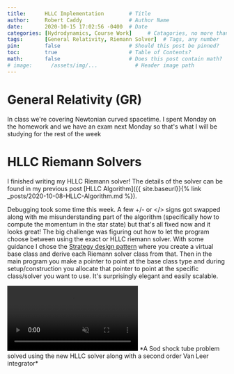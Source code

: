 ```yaml
---
title:      HLLC Implementation        # Title
author:     Robert Caddy               # Author Name
date:       2020-10-15 17:02:56 -0400  # Date
categories: [Hydrodynamics, Course Work]     # Catagories, no more than 2
tags:       [General Relativity, Riemann Solver]  # Tags, any number
pin:        false                      # Should this post be pinned?
toc:        true                       # Table of Contents?
math:       false                      # Does this post contain math?
# image:      /assets/img/...            # Header image path
---
```


# General Relativity (GR)
In class we're covering Newtonian curved spacetime. I spent Monday on the
homework and we have an exam next Monday so that's what I will be studying for
the rest of the week

# HLLC Riemann Solvers
I finished writing my HLLC Riemann solver! The details of
the solver can be found in my previous post [HLLC Algorithm]({{ site.baseurl}}{%
link _posts/2020-10-08-HLLC-Algorithm.md %}).

Debugging took some time this week. A few +/- or </> signs got swapped along
with me misunderstanding part of the algorithm (specifically how to compute the
momentum in the star state) but that's all fixed now and it looks great! The big
challenge was figuring out how to let the program choose between using the exact
or HLLC riemann solver. With some guidance I chose the [Strategy design
pattern](https://sourcemaking.com/design_patterns/strategy) where you create a
virtual base class and derive each Riemann solver class from that. Then in the
main program you make a pointer to point at the base class type and during
setup/construction you allocate that pointer to point at the specific
class/solver you want to use. It's surprisingly elegant and easily scalable.

<video muted autoplay controls>
    <source type="video/mp4" src="/assets/img/2020-post-assets/10-October/Sod-HLLC.mp4">
</video>
*A Sod shock tube problem solved using the new HLLC solver along with a second order Van Leer integrator*
